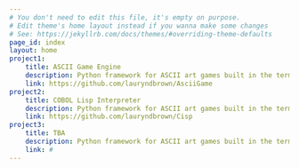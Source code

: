 ```yaml
---
# You don't need to edit this file, it's empty on purpose.
# Edit theme's home layout instead if you wanna make some changes
# See: https://jekyllrb.com/docs/themes/#overriding-theme-defaults
page_id: index
layout: home
project1: 
    title: ASCII Game Engine
    description: Python framework for ASCII art games built in the terminal.
    link: https://github.com/lauryndbrown/AsciiGame
project2:
    title: COBOL Lisp Interpreter
    description: Python framework for ASCII art games built in the terminal.
    link: https://github.com/lauryndbrown/Cisp
project3:
    title: TBA
    description: Python framework for ASCII art games built in the terminal.
    link: #
---
```



